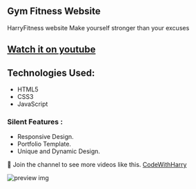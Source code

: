 ## Gym Fitness Website

HarryFitness website Make yourself stronger than your excuses
## [Watch it on youtube](https://www.youtube.com/c/codewithharry)

## Technologies Used:

* HTML5
* CSS3
* JavaScript

### Silent Features :

* Responsive Design.
* Portfolio Template.
* Unique and Dynamic Design.

💙 Join the channel to see more videos like this. [CodeWithHarry](https://www.youtube.com/c/codewithharry)

![preview img](/gym.png)
